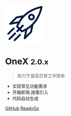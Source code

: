 ![logo](_media/icon_128.png)

# OneX <small>2.0.x</small>

> 助力于提高日常工作效率.

- 实现常见功能需求
- 开箱即用,按需引入
- 代码自动生成

[GitHub](https://github.com/zhangchaoxu/onex-boot/)
[ReadyGo](#onex)
